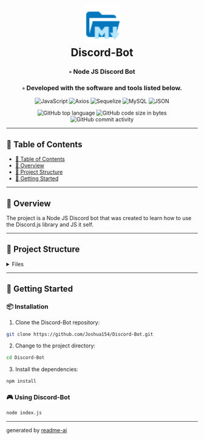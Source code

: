 
<div align="center">
<h1 align="center">
<img src="https://raw.githubusercontent.com/PKief/vscode-material-icon-theme/ec559a9f6bfd399b82bb44393651661b08aaf7ba/icons/folder-markdown-open.svg" width="100" />
<br>Discord-Bot
</h1>
<h3>◦ Node JS Discord Bot</h3>
<h3>◦ Developed with the software and tools listed below.</h3>

<p align="center">
<img src="https://img.shields.io/badge/JavaScript-F7DF1E.svg?style&logo=JavaScript&logoColor=black" alt="JavaScript" />
<img src="https://img.shields.io/badge/Axios-5A29E4.svg?style&logo=Axios&logoColor=white" alt="Axios" />
<img src="https://img.shields.io/badge/Sequelize-52B0E7.svg?style&logo=Sequelize&logoColor=white" alt="Sequelize" />
<img src="https://img.shields.io/badge/MySQL-4479A1.svg?style&logo=MySQL&logoColor=white" alt="MySQL" />
<img src="https://img.shields.io/badge/JSON-000000.svg?style&logo=JSON&logoColor=white" alt="JSON" />
</p>
<img src="https://img.shields.io/github/languages/top/Joshua154/Discord-Bot.git?style&color=5D6D7E" alt="GitHub top language" />
<img src="https://img.shields.io/github/languages/code-size/Joshua154/Discord-Bot.git?style&color=5D6D7E" alt="GitHub code size in bytes" />
<img src="https://img.shields.io/github/commit-activity/m/Joshua154/Discord-Bot.git?style&color=5D6D7E" alt="GitHub commit activity" />
</div>

---

## 📒 Table of Contents
- [📒 Table of Contents](#-table-of-contents)
- [📍 Overview](#-overview)
- [📂 Project Structure](#project-structure)
- [🚀 Getting Started](#-getting-started)
---


## 📍 Overview

The project is a Node JS Discord bot that was created to learn how to use the Discord.js library and JS it self.

---

## 📂 Project Structure

<details closed><summary>Files</summary>

| File                                                                                                               | Summary                                                                                                                                                                                                                                                                                                                                                                                                                                                                                                                                                      |
|--------------------------------------------------------------------------------------------------------------------| ---                                                                                                                                                                                                                                                                                                                                                                                                                                                                                                                                                          |
| [index.js](https://github.com/Joshua154/Discord-Bot/blob/master/index.js)                                          | The provided code snippet is a Discord bot that utilizes the Discord.js library and interacts with various plugins like DisTube, SpotifyPlugin, SoundCloudPlugin, and YtDlpPlugin. It also connects to a MySQL database for storing and retrieving data. The bot registers commands, select menus, and buttons from specific directories. It handles various types of interactions such as command execution, select menu selection, and button clicks. The bot also includes a function for determining if a number is a critical hit.                      |
| [start.bat](https://github.com/Joshua154/Discord-Bot/blob/master/start.bat)                                        | The code triggers the execution of the "index.js" file by running the "start.bat" batch file.                                                                                                                                                                                                                                                                                                                                                                                                                                                                |
| [role-button.js](https://github.com/Joshua154/Discord-Bot/blob/master/buttons/buttonRoles/role-button.js)          | This code snippet exports a module that provides functionalities for creating role buttons in a Discord.js application. It includes methods for creating buttons with or without emojis, and an onClick function that handles adding or removing roles based on user interaction.                                                                                                                                                                                                                                                                            |
| [bodypart.js](https://github.com/Joshua154/Discord-Bot/blob/master/commands/dnd/bodypart.js)                       | This code snippet is a Discord.js slash command that rolls a dice to determine a body part. It takes optional parameters for the number of times to roll the dice and the user to roll for. It also has an option to roll the dice privately. The execution of the command sends an embed with the result.                                                                                                                                                                                                                                                   |
| [characterSheet.js](https://github.com/Joshua154/Discord-Bot/blob/master/commands/dnd/characterSheet.js)           | This code snippet defines a Discord slash command called "character_sheet" with two subcommands: "save" and "load". The "save" subcommand allows users to save a character sheet by providing a campaign name and an attached file. The file is downloaded from the provided URL and saved in a specified directory. The "load" subcommand retrieves and displays the character sheets of a specified campaign by reading the PDF files from the campaign's directory and sending them as attachments in a Discord embed message.                            |
| [countOfRolles.js](https://github.com/Joshua154/Discord-Bot/blob/master/commands/dnd/countOfRolles.js)             | This code snippet is an implementation of a Discord slash command. It retrieves the number of a specific roll from a MySQL database based on user input. The code uses the discord.js library for interacting with the Discord API and the mysql library for connecting to the database. It handles optional user and number options, performs the database query, calculates the count of each roll, and generates a response embed with the results.                                                                                                       |
| [currency.js](https://github.com/Joshua154/Discord-Bot/blob/master/commands/dnd/currency.js)                       | This code snippet defines a Discord slash command called "currency" that converts a given amount of currency into gold, silver, and pence. It takes the currency amount as input and splits it into gold, silver, and pence values. It then calculates the total pence, converts it into the respective gold, silver, and pence values, and displays them in an embed message. There is a commented-out section for performing calculations between two different currency inputs. The code also includes a helper function for basic arithmetic operations. |
| [currentPlayer.js](https://github.com/Joshua154/Discord-Bot/blob/master/commands/dnd/currentPlayer.js)             | This code snippet defines a Discord slash command called "current_player" that selects a channel as an optional parameter. It retrieves the selected channel or defaults to the member's channel. It then loops through the members of the channel and logs each member.                                                                                                                                                                                                                                                                                     |
| [getAllRolles.js](https://github.com/Joshua154/Discord-Bot/blob/master/commands/dnd/getAllRolles.js)               | This code snippet is a Discord bot command that retrieves and displays the average rolls of a user from a MySQL database. It connects to the database using the provided credentials, retrieves the rolls and corresponding timestamps for the specified user, and generates an embed message displaying the rolls. The code handles error scenarios and closes the database connection after execution.                                                                                                                                                     |
| [getAVGRoll.js](https://github.com/Joshua154/Discord-Bot/blob/master/commands/dnd/getAVGRoll.js)                   | This code snippet is a Discord bot command that calculates the average dice roll for a specific user or the interacting user. It connects to a MySQL database using the provided credentials. It retrieves the rolls from the database, calculates the average, and sends a reply with the result.                                                                                                                                                                                                                                                           |
| [magischeMiesmuschel.js](https://github.com/Joshua154/Discord-Bot/blob/master/commands/dnd/magischeMiesmuschel.js) | This code snippet defines a Discord slash command "magische_miesmuschel". When executed, it generates a random response ("It is certain", "Reply hazy, try again", etc.) from a table of sentences in English or German. The response is displayed in an embed with a thumbnail image.                                                                                                                                                                                                                                                                       |
| [peter.js](https://github.com/Joshua154/Discord-Bot/blob/master/commands/dnd/peter.js)                             | The provided code snippet exports a Discord slash command with the name "peter" and the description "1". When the command is executed, it retrieves the user who triggered the command, creates an embedded message with the user's name and a custom message, and replies to the interaction with the embedded message.                                                                                                                                                                                                                                     |
| [roll.js](https://github.com/Joshua154/Discord-Bot/blob/master/commands/dnd/roll.js)                               | This code snippet is a Discord bot command that allows users to roll dice. It uses the Discord.js library for interacting with the Discord API and the dice-notation-js library for parsing and rolling dice. The command takes a string input representing the dice to roll, supports rolling multiple dice at once using the "x" delimiter, and provides detailed information about each roll, including the result, individual rolls, and modifier.                                                                                                       |
| [substitute.js](https://github.com/Joshua154/Discord-Bot/blob/master/commands/dnd/substitute.js)                   | This code snippet defines a Discord slash command for managing substitutes. It allows users to add or remove substitute people. The command parameters include the substitute and replacing person. The code handles the command execution, updates the substitutes data, and writes it to a JSON file. It also sends appropriate response messages based on the executed subcommand.                                                                                                                                                                        |
| [testPassed.js](https://github.com/Joshua154/Discord-Bot/blob/master/commands/dnd/testPassed.js)                   | This code snippet is a Discord bot command that rolls dice. It takes optional parameters such as the number of times to roll, the user to roll for, and whether to roll privately. It generates random numbers, handles user substitutions, and sends embedded messages with the roll results.                                                                                                                                                                                                                                                               |
| [loop.js](https://github.com/Joshua154/Discord-Bot/blob/master/commands/music/loop.js)                             | The provided code snippet is a module.exports function that represents a slash command for a Discord bot. When executed, it checks if there is an active music queue. If there is, it sends an embed message with buttons for controlling the music loop mode. The buttons allow the user to set the loop mode to queue, now playing, or turn off looping. The function also handles button interactions and updates the messages accordingly. If an error occurs, it logs the error and sends an error message to the user.                                 |
| [lyrics.js](https://github.com/Joshua154/Discord-Bot/blob/master/commands/music/lyrics.js)                         | This code snippet contains a Discord bot command to display lyrics for a specific song or the current song being played. It uses the discord.js library for interacting with Discord, the axios library for making HTTP requests, and @discordjs/builders for building slash commands. The code fetches lyrics from an API, formats the response into embeds, and sends them as a reply to the user. If no lyrics are found, it sends a message indicating that no lyrics could be found.                                                                    |
| [nowplaying.js](https://github.com/Joshua154/Discord-Bot/blob/master/commands/music/nowplaying.js)                 | This code snippet defines a slash command called "nowplaying" that provides information about the currently playing music. It retrieves the music queue from the client, checks if there is a playing song, and creates an embed with details like volume, duration, URL, loop mode, and filters. It then sends the embed as a reply to the interaction. Any errors during execution are logged or replied to the user.                                                                                                                                      |
| [play.js](https://github.com/Joshua154/Discord-Bot/blob/master/commands/music/play.js)                             | This code snippet exports a slash command named "play" for a Discord bot. The command has a subcommand "normal" that allows users to play music from other platforms. The user provides the name of the music as a required string option. The code handles executing the command by playing the music in the user's voice channel and provides error handling. It also logs any errors encountered during the execution of the command.                                                                                                                     |
| [skip.js](https://github.com/Joshua154/Discord-Bot/blob/master/commands/music/skip.js)                             | The code snippet defines a slash command named "skip" for a Discord bot. It allows users to skip songs in a music queue. Users can specify the number of songs to skip, or skip the current song by default. The code also handles error logging and sends appropriate responses to the user.                                                                                                                                                                                                                                                                |
| [stop.js](https://github.com/Joshua154/Discord-Bot/blob/master/commands/music/stop.js)                             | This code snippet defines a "stop" slash command for a Discord bot. When executed, it stops the currently playing music in a guild. If an error occurs, it logs the details and sends an error message to the user.                                                                                                                                                                                                                                                                                                                                          |
| [volume.js](https://github.com/Joshua154/Discord-Bot/blob/master/commands/music/volume.js)                         | This code snippet exports a Discord slash command for adjusting the music volume. It checks if the music is currently being played and validates the provided volume. It then sets the volume and sends a success message. If an error occurs, it logs the details and sends an error message. The code uses the discord.js library for interacting with the Discord API.                                                                                                                                                                                    |
| [back.js](https://github.com/Joshua154/Discord-Bot/blob/master/commands/temp/abc/back.js)                          | This code snippet is an implementation of a "back" command for a music bot. It plays the previous track in the queue. It retrieves the language settings, checks if there is an active queue, and returns an appropriate response. It also handles errors and logs them if needed.                                                                                                                                                                                                                                                                           |
| [interactionCreate.js](https://github.com/Joshua154/Discord-Bot/blob/master/events/interactionCreate.js)           | This code snippet listens for interactions in a Discord server. It handles commands, context menus, buttons, and select menus. It executes the appropriate function based on the interaction type. It also includes a function to process user votes in a poll.                                                                                                                                                                                                                                                                                              |
| [en.js](https://github.com/Joshua154/Discord-Bot/blob/master/languages/en.js)                                      | The code snippet defines a language object that contains various messages used in a bot application. These messages cover different scenarios such as loading events and commands, displaying errors, success messages, information about music, playlists, volumes, and command usage.                                                                                                                                                                                                                                                                      |
| [role-message-schema.js](https://github.com/Joshua154/Discord-Bot/blob/master/models/role-message-schema.js)       | This code snippet defines a Mongoose schema for managing button roles in a Guild. It requires three string properties: _id (Guild ID), channelId, and messageId. It exports a Mongoose model using the name'button-roles', creating a new model or using an existing one if available.                                                                                                                                                                                                                                                                       |
| [googleQR.js](https://github.com/Joshua154/Discord-Bot/blob/master/util/googleQR.js)                               | The code snippet exports a function called `generateQR` that generates a QR code image using a Google API. It takes in parameters like data (URL), height, width, and color. If no data is provided, an error is thrown. The function returns a string with the Google API URL and additional query parameters for the specified height, width, color, and background color.                                                                                                                                                                                 |
| [Multiset.js](https://github.com/Joshua154/Discord-Bot/blob/master/util/Multiset.js)                               | The code snippet is a class called Multiset that extends the Map class. It allows adding and removing elements from the Multiset, while keeping track of the count of each element. The Multiset can also be sorted.                                                                                                                                                                                                                                                                                                                                         |

</details>

---

## 🚀 Getting Started

### 📦 Installation

1. Clone the Discord-Bot repository:
```sh
git clone https://github.com/Joshua154/Discord-Bot.git
```

2. Change to the project directory:
```sh
cd Discord-Bot
```

3. Install the dependencies:
```sh
npm install
```

### 🎮 Using Discord-Bot

```sh
node index.js
```
---
generated by [readme-ai](https://github.com/eli64s/readme-ai)

